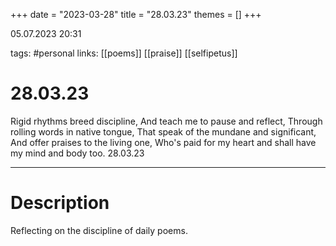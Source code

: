 +++
date = "2023-03-28"
title = "28.03.23"
themes = []
+++

05.07.2023 20:31

tags: #personal
links: [[poems]] [[praise]] [[selfipetus]]

# 28.03.23
Rigid rhythms breed discipline,
And teach me to pause and reflect, 
Through rolling words in native tongue,
That speak of the mundane and significant,
And offer praises to the living one,
Who's paid for my heart and shall have my mind and body too.
28.03.23

---
# Description
Reflecting on the discipline of daily poems.